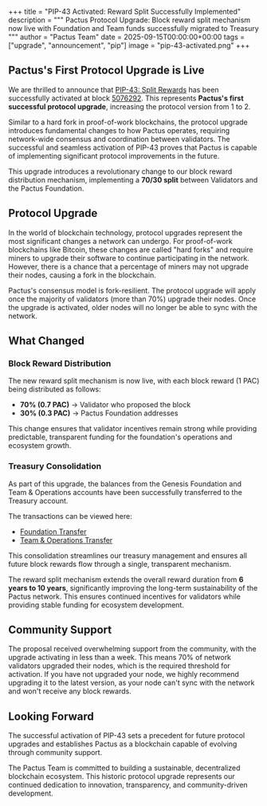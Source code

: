 +++
title = "PIP-43 Activated: Reward Split Successfully Implemented"
description = """
Pactus Protocol Upgrade: Block reward split mechanism now live with
Foundation and Team funds successfully migrated to Treasury
"""
author = "Pactus Team"
date = 2025-09-15T00:00:00+00:00
tags = ["upgrade", "announcement", "pip"]
image = "pip-43-activated.png"
+++

## Pactus's First Protocol Upgrade is Live

We are thrilled to announce that [PIP-43: Split Rewards](https://pips.pactus.org/PIPs/pip-43)
has been successfully activated at block [5076292](https://pacviewer.com/block/5076292).
This represents **Pactus's first successful protocol upgrade**, increasing the protocol version from 1 to 2.

Similar to a hard fork in proof-of-work blockchains, the protocol upgrade introduces fundamental changes to
how Pactus operates, requiring network-wide consensus and coordination between validators.
The successful and seamless activation of PIP-43 proves that Pactus is
capable of implementing significant protocol improvements in the future.

This upgrade introduces a revolutionary change to our block reward distribution mechanism,
implementing a **70/30 split** between Validators and the Pactus Foundation.

## Protocol Upgrade

In the world of blockchain technology, protocol upgrades represent the most significant changes a network can undergo.
For proof-of-work blockchains like Bitcoin, these changes are called "hard forks"
and require miners to upgrade their software to continue participating in the network.
However, there is a chance that a percentage of miners may not upgrade their nodes, causing a
fork in the blockchain.

Pactus's consensus model is fork-resilient.
The protocol upgrade will apply once the majority of validators (more than 70%) upgrade their nodes.
Once the upgrade is activated, older nodes will no longer be able to sync with the network.

## What Changed

### Block Reward Distribution

The new reward split mechanism is now live, with each block reward (1 PAC) being distributed as follows:

- **70% (0.7 PAC)** → Validator who proposed the block
- **30% (0.3 PAC)** → Pactus Foundation addresses

This change ensures that validator incentives remain strong while providing predictable,
transparent funding for the foundation's operations and ecosystem growth.

### Treasury Consolidation

As part of this upgrade, the balances from the Genesis Foundation and Team & Operations accounts
have been successfully transferred to the Treasury account.

The transactions can be viewed here:

- [Foundation Transfer](https://pacviewer.com/transaction/734357c2fb3242692350b3c3792c77f91a45d0b1767be6863cd22d4242058bdb)
- [Team & Operations Transfer](https://pacviewer.com/transaction/a336de57e89550034979da784e4d670062f52ac4f19e2e201cbe623fdb0a0b02)

This consolidation streamlines our treasury management and
ensures all future block rewards flow through a single, transparent mechanism.

The reward split mechanism extends the overall reward duration from **6 years to 10 years**,
significantly improving the long-term sustainability of the Pactus network.
This ensures continued incentives for validators while providing stable funding for ecosystem development.

## Community Support

The proposal received overwhelming support from the community, with the upgrade activating in less than a week.
This means 70% of network validators upgraded their nodes, which is the required threshold for activation.
If you have not upgraded your node, we highly recommend upgrading it to the latest version,
as your node can't sync with the network and won't receive any block rewards.

## Looking Forward

The successful activation of PIP-43 sets a precedent for future protocol upgrades and
establishes Pactus as a blockchain capable of evolving through community support.

The Pactus Team is committed to building a sustainable, decentralized blockchain ecosystem.
This historic protocol upgrade represents our continued dedication to innovation, transparency, and
community-driven development.
